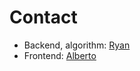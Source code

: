 # Contact
* Backend, algorithm: [Ryan](mailto:ryan@ascribe.io)
* Frontend: [Alberto](mailto:alberto@ascribe.io)

